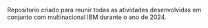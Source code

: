 Repositorio criado para reunir todas as atividades desenvolvidas em conjunto com multinacional IBM durante o ano de 2024.
